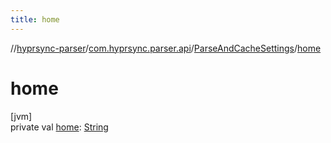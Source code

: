 ```yaml
---
title: home
---
```

//[hyprsync-parser](../../../index.html)/[com.hyprsync.parser.api](../index.html)/[ParseAndCacheSettings](index.html)/[home](home.html)



# home



[jvm]\
private val [home](home.html): [String](https://kotlinlang.org/api/core/kotlin-stdlib/kotlin/-string/index.html)



